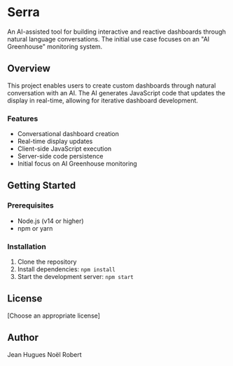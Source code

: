 # Serra

An AI-assisted tool for building interactive and reactive dashboards through natural language conversations. The initial use case focuses on an "AI Greenhouse" monitoring system.

## Overview

This project enables users to create custom dashboards through natural conversation with an AI. The AI generates JavaScript code that updates the display in real-time, allowing for iterative dashboard development.

### Features

- Conversational dashboard creation
- Real-time display updates
- Client-side JavaScript execution
- Server-side code persistence
- Initial focus on AI Greenhouse monitoring

## Getting Started

### Prerequisites

- Node.js (v14 or higher)
- npm or yarn

### Installation

1. Clone the repository
2. Install dependencies: `npm install`
3. Start the development server: `npm start`

## License

[Choose an appropriate license]

## Author

Jean Hugues Noël Robert